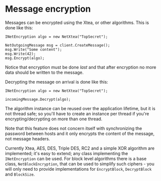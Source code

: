 # Message encryption #

Messages can be encrypted using the Xtea, or other algorithms. This is done like this:

```
INetEncryption algo = new NetXtea("TopSecret");

NetOutgoingMessage msg = client.CreateMessage();
msg.Write("Some content");
msg.Write(42);
msg.Encrypt(algo);
```

Notice that encryption must be done _last_ and that after encryption no more data should be written to the message.

Decrypting the message on arrival is done like this:

```
INetEncryption algo = new NetXtea("TopSecret");

incomingMessage.Decrypt(algo);
```

The algorithm instance can be reused over the application lifetime, but it is not thread safe; so you'll have to create an instance per thread if you're encrypting/decrypting on more than one thread.

Note that this feature does not concern itself with synchronizing the password between hosts and it only encrypts the content of the message, not message headers.

Currently Xtea, AES, DES, Triple DES, RC2 and a simple XOR algorithm are implemented; it's easy to extend; any class implementing the `INetEncryption` can be used.
For block level algorithms there is a base class, `NetBlockEncryption`, that can be used to simplify such ciphers - you will only need to provide implementations for `EncryptBlock`, `DecryptBlock` and `BlockSize`.